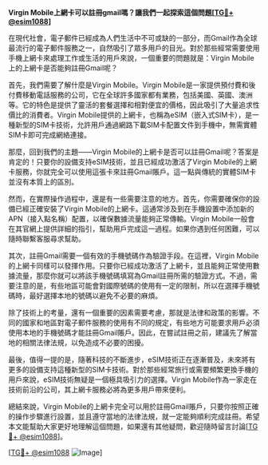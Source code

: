**Virgin Mobile上網卡可以註冊gmail嗎？讓我們一起探索這個問題[[TG💪+ @esim1088](https://t.me/s/esim1088)]**

在現代社會，電子郵件已經成為人們生活中不可或缺的一部分，而Gmail作為全球最流行的電子郵件服務之一，自然吸引了眾多用戶的目光。對於那些經常需要使用手機上網卡來處理工作或生活的用戶來說，一個重要的問題就是：Virgin Mobile上的上網卡是否能夠註冊Gmail呢？

首先，我們需要了解什麼是Virgin Mobile。Virgin Mobile是一家提供預付費和後付費移動電話服務的公司，它在全球許多國家都有業務，包括美國、英國、澳洲等。它的特色是提供了靈活的套餐選擇和相對便宜的價格，因此吸引了大量追求性價比的消費者。Virgin Mobile提供的上網卡，也稱為eSIM（嵌入式SIM卡），是一種新型的SIM卡技術，允許用戶通過網路下載SIM卡配置文件到手機中，無需實體SIM卡即可完成網絡連接。

那麼，回到我們的主題——Virgin Mobile的上網卡是否可以註冊Gmail呢？答案是肯定的！只要你的設備支持eSIM技術，並且已經成功激活了Virgin Mobile的上網卡服務，你就完全可以使用這張卡來註冊Gmail賬戶。這一點與傳統的實體SIM卡並沒有本質上的區別。

然而，在實際操作過程中，還是有一些需要注意的地方。首先，你需要確保你的設備已經正確安裝了Virgin Mobile的上網卡。這通常涉及到在手機設置中添加新的APN（接入點名稱）配置，以確保數據流量能夠正常傳輸。Virgin Mobile一般會在其官網上提供詳細的指引，幫助用戶完成這一過程。如果你遇到任何困難，可以隨時聯繫客服尋求幫助。

其次，註冊Gmail需要一個有效的手機號碼作為驗證手段。在這裡，Virgin Mobile的上網卡同樣可以發揮作用。只要你已經成功激活了上網卡，並且能夠正常使用數據流量，那麼你就可以將該手機號碼填寫為Gmail註冊所需的驗證方式。不過，需要注意的是，有些地區可能會對國際號碼的使用有一定的限制，所以在選擇手機號碼時，最好選擇本地的號碼以避免不必要的麻煩。

除了技術上的考量，還有一個重要的因素需要考慮，那就是法律和政策的影響。不同的國家和地區對電子郵件服務的使用有不同的規定，有些地方可能要求用戶必須使用本地的手機號碼才能註冊Gmail賬戶。因此，在嘗試註冊之前，建議先了解當地的相關法律法規，以免造成不必要的困擾。

最後，值得一提的是，隨著科技的不斷進步，eSIM技術正在逐漸普及，未來將有更多的設備支持這種新型的SIM卡技術。對於那些經常旅行或需要頻繁更換手機的用戶來說，eSIM技術無疑是一個極具吸引力的選擇。Virgin Mobile作為一家走在技術前沿的公司，其上網卡服務必將為更多用戶帶來便利。

總結來說，Virgin Mobile的上網卡完全可以用於註冊Gmail賬戶，只要你按照正確的操作步驟進行設置，並且遵守當地的法律法規，就一定能夠順利完成註冊。希望本文能幫助大家更好地理解這個問題，如果還有其他疑問，歡迎隨時留言討論[[TG💪+ @esim1088](https://t.me/s/esim1088)]。

[[TG💪+ @esim1088](https://t.me/s/esim1088) ![Image](https://i.postimg.cc/4NQfJmqS/Snipaste-2025-05-13-00-14-12.png)]